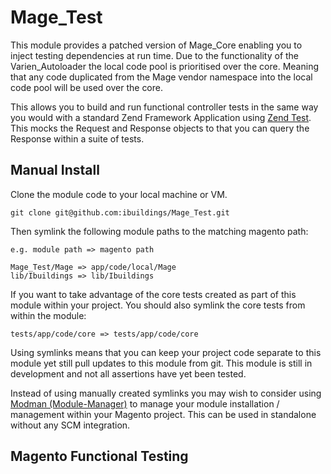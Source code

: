 # Mage_Test #

This module provides a patched version of Mage_Core enabling you to inject testing dependencies at run time. Due to the functionality of the Varien_Autoloader the local code pool is prioritised over the core. Meaning that any code duplicated from the Mage vendor namespace into the local code pool will be used over the core.

This allows you to build and run functional controller tests in the same way you would with a standard Zend Framework Application using [Zend Test](http://framework.zend.com/manual/en/zend.test.phpunit.html). This mocks the Request and Response objects to that you can query the Response within a suite of tests.

## Manual Install ##

Clone the module code to your local machine or VM.

    git clone git@github.com:ibuildings/Mage_Test.git

Then symlink the following module paths to the matching magento path:

    e.g. module path => magento path
    
    Mage_Test/Mage => app/code/local/Mage
    lib/Ibuildings => lib/Ibuildings
    
If you want to take advantage of the core tests created as part of this module within your project. You should also symlink the core tests from within the module:

    tests/app/code/core => tests/app/code/core
    
Using symlinks means that you can keep your project code separate to this module yet still pull updates to this module from git. This module is still in development and not all assertions have yet been tested.

Instead of using manually created symlinks you may wish to consider using [Modman (Module-Manager)](http://code.google.com/p/module-manager/) to manage your module installation / management within your Magento project. This can be used in standalone without any SCM integration.

## Magento Functional Testing ##

